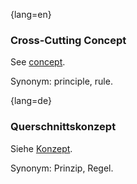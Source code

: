 {lang=en}
### Cross-Cutting Concept

See [concept](#term-concept).

Synonym: principle, rule.


{lang=de}
### Querschnittskonzept

Siehe [Konzept](#term-concept).

Synonym: Prinzip, Regel.
